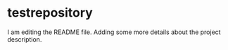 # testrepository
I am editing the README file. Adding some more details about the project description.
